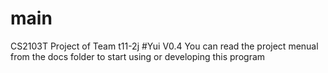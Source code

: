 # main
CS2103T Project of Team t11-2j
#Yui V0.4
You can read the project menual from the docs folder to start using or developing this program
